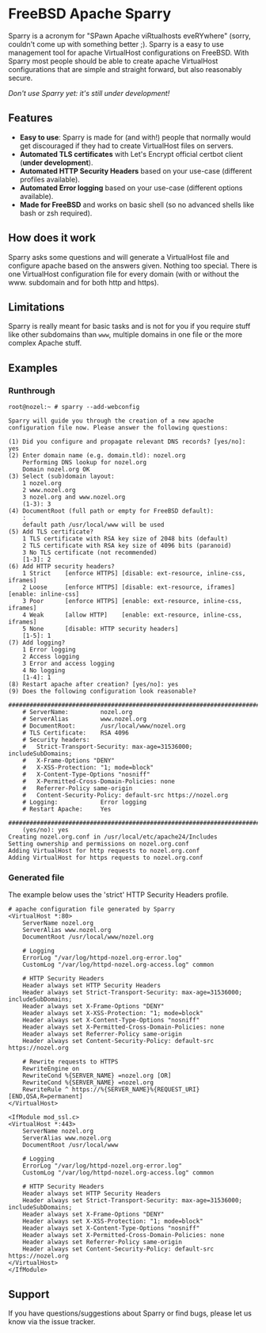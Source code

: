 # FreeBSD Apache Sparry
Sparry is a acronym for "SPawn Apache viRtualhosts eveRYwhere" (sorry, couldn't come up with something better ;). Sparry is a easy to use management tool for apache VirtualHost configurations on FreeBSD. With Sparry most people should be able to create apache VirtualHost configurations that are simple and straight forward, but also reasonably secure.

*Don't use Sparry yet: it's still under development!*

## Features
* **Easy to use**: Sparry is made for (and with!) people that normally would get discouraged if they had to create VirtualHost files on servers.
* **Automated TLS certificates** with Let's Encrypt official certbot client (**under development**).
* **Automated HTTP Security Headers** based on your use-case (different profiles available).
* **Automated Error logging** based on your use-case (different options available).
* **Made for FreeBSD** and works on basic shell (so no advanced shells like bash or zsh required).

## How does it work
Sparry asks some questions and will generate a VirtualHost file and configure apache based on the answers given. Nothing too special. There is one VirtualHost configuration file for every domain (with or without the www. subdomain and for both http and https).

## Limitations
Sparry is really meant for basic tasks and is not for you if you require stuff like other subdomains than `www`, multiple domains in one file or the more complex Apache stuff.

## Examples
### Runthrough
```
root@nozel:~ # sparry --add-webconfig

Sparry will guide you through the creation of a new apache
configuration file now. Please answer the following questions:

(1) Did you configure and propagate relevant DNS records? [yes/no]: yes
(2) Enter domain name (e.g. domain.tld): nozel.org
    Performing DNS lookup for nozel.org
    Domain nozel.org OK
(3) Select (sub)domain layout:
    1 nozel.org
    2 www.nozel.org
    3 nozel.org and www.nozel.org
    (1-3): 3
(4) DocumentRoot (full path or empty for FreeBSD default):
    :
    default path /usr/local/www will be used
(5) Add TLS certificate?
    1 TLS certificate with RSA key size of 2048 bits (default)
    2 TLS certificate with RSA key size of 4096 bits (paranoid)
    3 No TLS certificate (not recommended)
    [1-3]: 2
(6) Add HTTP security headers?
    1 Strict    [enforce HTTPS] [disable: ext-resource, inline-css, iframes]
    2 Loose     [enforce HTTPS] [disable: ext-resource, iframes] [enable: inline-css]
    3 Poor      [enforce HTTPS] [enable: ext-resource, inline-css, iframes]
    4 Weak      [allow HTTP]    [enable: ext-resource, inline-css, iframes]
    5 None      [disable: HTTP security headers]
    [1-5]: 1
(7) Add logging?
    1 Error logging
    2 Access logging
    3 Error and access logging
    4 No logging
    [1-4]: 1
(8) Restart apache after creation? [yes/no]: yes
(9) Does the following configuration look reasonable?
    ############################################################################
    # ServerName:         nozel.org
    # ServerAlias         www.nozel.org
    # DocumentRoot:       /usr/local/www/nozel.org
    # TLS Certificate:    RSA 4096
    # Security headers:
    #   Strict-Transport-Security: max-age=31536000; includeSubDomains;
    #   X-Frame-Options "DENY"
    #   X-XSS-Protection: "1; mode=block"
    #   X-Content-Type-Options "nosniff"
    #   X-Permitted-Cross-Domain-Policies: none
    #   Referrer-Policy same-origin
    #   Content-Security-Policy: default-src https://nozel.org
    # Logging:            Error logging
    # Restart Apache:     Yes
    ############################################################################
    (yes/no): yes
Creating nozel.org.conf in /usr/local/etc/apache24/Includes
Setting ownership and permissions on nozel.org.conf
Adding VirtualHost for http requests to nozel.org.conf
Adding VirtualHost for https requests to nozel.org.conf
```

### Generated file
The example below uses the 'strict' HTTP Security Headers profile.
```
# apache configuration file generated by Sparry
<VirtualHost *:80>
    ServerName nozel.org
    ServerAlias www.nozel.org
    DocumentRoot /usr/local/www/nozel.org

    # Logging
    ErrorLog "/var/log/httpd-nozel.org-error.log"
    CustomLog "/var/log/httpd-nozel.org-access.log" common

    # HTTP Security Headers
    Header always set HTTP Security Headers
    Header always set Strict-Transport-Security: max-age=31536000; includeSubDomains;
    Header always set X-Frame-Options "DENY"
    Header always set X-XSS-Protection: "1; mode=block"
    Header always set X-Content-Type-Options "nosniff"
    Header always set X-Permitted-Cross-Domain-Policies: none
    Header always set Referrer-Policy same-origin
    Header always set Content-Security-Policy: default-src https://nozel.org

    # Rewrite requests to HTTPS
    RewriteEngine on
    RewriteCond %{SERVER_NAME} =nozel.org [OR]
    RewriteCond %{SERVER_NAME} =nozel.org
    RewriteRule ^ https://%{SERVER_NAME}%{REQUEST_URI} [END,QSA,R=permanent]
</VirtualHost>

<IfModule mod_ssl.c>
<VirtualHost *:443>
    ServerName nozel.org
    ServerAlias www.nozel.org
    DocumentRoot /usr/local/www

    # Logging
    ErrorLog "/var/log/httpd-nozel.org-error.log"
    CustomLog "/var/log/httpd-nozel.org-access.log" common

    # HTTP Security Headers
    Header always set HTTP Security Headers
    Header always set Strict-Transport-Security: max-age=31536000; includeSubDomains;
    Header always set X-Frame-Options "DENY"
    Header always set X-XSS-Protection: "1; mode=block"
    Header always set X-Content-Type-Options "nosniff"
    Header always set X-Permitted-Cross-Domain-Policies: none
    Header always set Referrer-Policy same-origin
    Header always set Content-Security-Policy: default-src https://nozel.org
</VirtualHost>
</IfModule>
```

## Support
If you have questions/suggestions about Sparry or find bugs, please let us know via the issue tracker.
